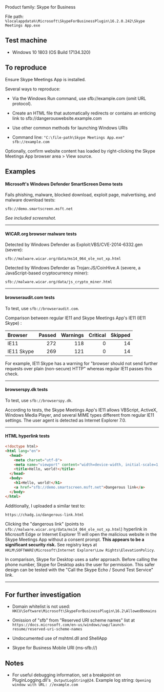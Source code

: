 

Product family:  Skype for Business

File path: `%localappdata%\Microsoft\SkypeForBusinessPlugin\16.2.0.242\Skype Meetings App.exe`

## Test machine

* Windows 10 1803 (OS Build 17134.320)

## To reproduce

Ensure Skype Meetings App is installed.

Several ways to reproduce:

* Via the Windows Run command, use sfb://example.com (omit URL protocol).

* Create an HTML file that automatically redirects or contains an enticing link to sfb://dangerouswebsite.example.com

* Use other common methods for launching Windows URIs

* Command line: `"C:\file-path\Skype Meetings App.exe" sfb://example.com`

Optionally, confirm website content has loaded by right-clicking the Skype Meetings App browser area > View source.

## Examples

#### Microsoft's Windows Defender SmartScreen Demo tests

Fails phishing, malware, blocked download, exploit page, malvertising, and malware download tests:

`sfb://demo.smartscreen.msft.net`

*See included screenshot.*

---

#### WICAR.org browser malware tests

Detected by Windows Defender as Exploit:VBS/CVE-2014-6332.gen (severe):

`sfb://malware.wicar.org/data/ms14_064_ole_not_xp.html`

Detected by Windows Defender as Trojan:JS/CoinHive.A (severe, a JavaScript-based cryptocurrency miner):

`sfb://malware.wicar.org/data/js_crypto_miner.html`

---

#### browseraudit.com tests

To test, use `sfb://browseraudit.com`.

Comparison between regular IE11 and Skype Meetings App's IE11 (IE11 Skype) :

| Browser    | Passed | Warnings | Critical | Skipped |
| :--------- | -----: | -------: | -------: | ------: |
| IE11       | 272    | 118      | 0        | 14      |
| IE11 Skype | 269    | 121      | 0        | 14      |

For example, IE11 Skype has a warning for "browser should not send further requests over plain (non-secure) HTTP" whereas regular IE11 passes this check.

---

#### browserspy.dk tests

To test, use `sfb://browserspy.dk`. 

According to tests, the Skype Meetings App's IE11 allows VBScript, ActiveX, Windows Media Player, and several MIME types different from regular IE11 settings. The user agent is detected as Internet Explorer 7.0.

---

#### HTML hyperlink tests

```html
<!doctype html>
<html lang="en">
  <head>
    <meta charset="utf-8">
    <meta name="viewport" content="width=device-width, initial-scale=1, shrink-to-fit=no">
    <title>Hello, world!</title>
  </head>
  <body>
    <h1>Hello, world!</h1>
    <a href="sfb://demo.smartscreen.msft.net">Dangerous link</a>
  </body>
</html>
```

Additionally, I uploaded a similar test to:

`https://chadg.io/dangerous-link.html`

Clicking the "dangerous link" (points to `sfb://malware.wicar.org/data/ms14_064_ole_not_xp.html`) hyperlink in Microsoft Edge or Internet Explorer 11 will open the malicious website in the Skype Meetings App without a consent prompt. **This appears to be a significant security risk.** See registry keys at `HKLM\SOFTWARE\Microsoft\Internet Explorer\Low Rights\ElevationPolicy`.

In comparison, Skype for Desktop uses a safer approach. Before calling the phone number, Skype for Desktop asks the user for permission. This safer design can be tested with the "Call the Skype Echo / Sound Test Service" link.

---

## For further investigation

* Domain whitelist is not used: `HKCU\Software\Microsoft\SkypeForBusinessPlugin\16.2\AllowedDomains`

* Omission of "sfb" from "Reserved URI scheme names" list at `https://docs.microsoft.com/en-us/windows/uwp/launch-resume/reserved-uri-scheme-names`

* Undocumented use of mshtml.dll and ShellApp

* Skype for Business Mobile URI (ms-sfb://)

## Notes

* For useful debugging information, set a breakpoint on  PluginLogging.dll's `_OutputLogString@24`. Example log string: `Opening window with URL: //example.com`
